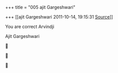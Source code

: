 +++
title = "005 ajit Gargeshwari"

+++
[[ajit Gargeshwari	2011-10-14, 19:15:31 [Source](https://groups.google.com/g/samskrita/c/OoGeAs18djo)]]



You are correct Arvindji  
  
Ajit Gargeshwari  
  







